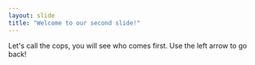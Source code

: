 ```yaml
---
layout: slide
title: "Welcome to our second slide!"
---
```

Let's call the cops, you will see who comes first.
Use the left arrow to go back!
